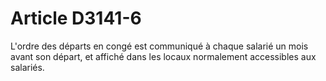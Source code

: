 # Article D3141-6

  
L'ordre des départs en congé est communiqué à chaque salarié un mois avant son départ, et affiché dans les locaux normalement accessibles aux salariés.